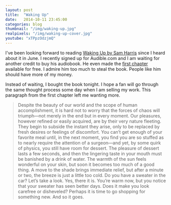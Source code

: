 ```yaml
---
layout: post
title:  "Waking Up"
date:   2014-10-11 23:45:00
categories: blog
thumbnail: "/img/waking-up.jpg"
realpixels: "/img/waking-up-cover.jpg"
youtube: "xTPpzOdzjmQ"
---
```


I've been looking forward to reading [Waking Up by Sam Harris](http://www.audible.com/pd/Religion-Spirituality/Waking-Up-Audiobook/B00M9KCT12/ref=a_pd_Religi_c2_tweet) since I heard about it in June. I recently signed up for Audible.com and I am waiting for another credit to buy his audiobook. He even made the [first chapter](http://www.samharris.org/blog/item/chapter-one) available for free. I admire him too much to steal the book. People like him should have more of my money.

Instead of waiting, I bought the book tonight. I hope a fan will go through the same thought process some day when I am selling my work. This paragraph from the first chapter left me wanting more.

> Despite the beauty of our world and the scope of human accomplishment, it is hard not to worry that the forces of chaos will triumph—not merely in the end but in every moment. Our pleasures, however refined or easily acquired, are by their very nature fleeting. They begin to subside the instant they arise, only to be replaced by fresh desires or feelings of discomfort. You can’t get enough of your favorite meal until, in the next moment, you find you are so stuffed as to nearly require the attention of a surgeon—and yet, by some quirk of physics, you still have room for dessert. The pleasure of dessert lasts a few seconds, and then the lingering taste in your mouth must be banished by a drink of water. The warmth of the sun feels wonderful on your skin, but soon it becomes too much of a good thing. A move to the shade brings immediate relief, but after a minute or two, the breeze is just a little too cold. Do you have a sweater in the car? Let’s take a look. Yes, there it is. You’re warm now, but you notice that your sweater has seen better days. Does it make you look carefree or disheveled? Perhaps it is time to go shopping for something new. And so it goes.
